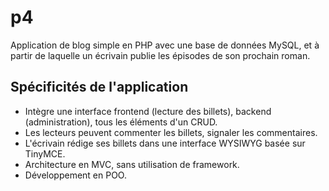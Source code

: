 # p4
Application de blog simple en PHP avec une base de données MySQL, et à partir de laquelle un écrivain publie les épisodes de son prochain roman. 

## Spécificités de l'application

- Intègre une interface frontend (lecture des billets), backend (administration), tous les éléments d'un CRUD.
- Les lecteurs peuvent commenter les billets, signaler les commentaires.
- L'écrivain rédige ses billets dans une interface WYSIWYG basée sur TinyMCE.
- Architecture en MVC, sans utilisation de framework.
- Développement en POO.